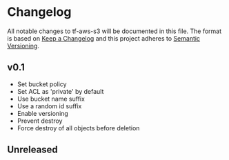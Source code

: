 # Changelog

All notable changes to tf-aws-s3 will be documented in this file. The format is based on [Keep a Changelog](http://keepachangelog.com/en/1.0.0/) and this project adheres to [Semantic Versioning](http://semver.org/spec/v2.0.0.html).


## v0.1
* Set bucket policy
* Set ACL as 'private' by default
* Use bucket name suffix
* Use a random id suffix
* Enable versioning
* Prevent destroy
* Force destroy of all objects before deletion

## Unreleased
